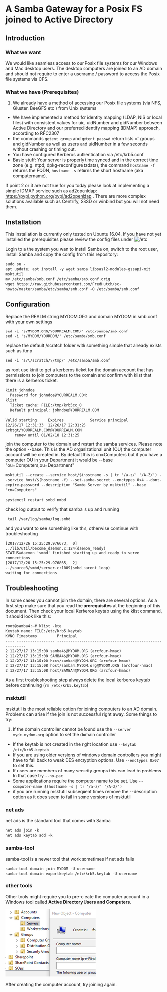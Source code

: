 # A Samba Gateway for a Posix FS joined to Active Directory

## Introduction

### What we want
We would like seamless access to our Posix file systems for our Windows and Mac
desktop users. The desktop computers are joined to an AD domain and should not
require to enter a username / password to access the Posix file systems via CFS.

### What we have (Prerequisites)

1. We already have a method of accessing our Posix file systems (via NFS, Gluster,
BeeGFS etc ) from Unix systems
* We have implemented a method for identity mapping (LDAP, NIS or local files)
with consistent values for uid, uidNumber and gidNumber between Active Directory
and our preferred identify mapping (IDMAP) approach, according to RFC2307
* the commands `getent group` and `getent passwd` return lists of groups and
gidNumber as well as users and uidNumber in a few seconds without crashing or
timing out.
* You have configured Kerberos authentication via /etc/krb5.conf
* Basic stuff: Your server is properly time synced and in the correct time zone
(e.g. ntpd; dpkg-reconfigure tzdata), the command `hostname -f` returns the FQDN,
 `hostname -s` returns the short hostname (aka computername).

If point 2 or 3 are not true for you today please look at implementing a simple
IDMAP service such as ad2openldap: https://pypi.python.org/pypi/ad2openldap .
There are more complex solutions available such as Centrify, SSSD or winbind but
you will not need them.

## Installation

This installation is currently only tested on Ubuntu 16.04. If you have not yet
installed the prerequisites please review the config files under ![/etc](./etc/)  

Login to a the system you wan to install Samba on, switch to the root user,
install Samba and copy the config from this repository:

    sudo su -
    apt update; apt install -y wget samba libsasl2-modules-gssapi-mit msktutil
    mv /etc/samba/smb.conf /etc/samba/smb.conf.orig
    wget https://raw.githubusercontent.com/FredHutch/sc-howto/master/samba/etc/samba/smb.conf -O /etc/samba/smb.conf    

## Configuration

Replace the REALM string MYDOM.ORG and domain MYDOM in smb.conf with your own
settings

    sed -i 's/MYDOM.ORG/YOURREALM.COM/' /etc/samba/smb.conf
    sed -i 's/MYDOM/YOURDOM/' /etc/samba/smb.conf

replace the default /scratch folder with something simple that already exists
such as /tmp

    sed -i 's/\/scratch/\/tmp/' /etc/samba/smb.conf

as root use kinit to get a kerberos ticket for the domain account that has
permissions to join computers to the domain and confirm with klist that there is
a kerberos ticket.

    kinit johndoe
      Password for johndoe@YOURREALM.COM:
    klist
      Ticket cache: FILE:/tmp/krb5cc_0
      Default principal: johndoe@YOURREALM.COM

    Valid starting     Expires            Service principal
    12/26/17 12:31:33  12/26/17 22:31:25  krbtgt/YOURREALM.COM@YOURREALM.COM
    	renew until 01/02/18 12:31:25

join the computer to the domain and restart the samba services. Please note the
option --base. This is the AD organizational unit (OU) the computer account will be
created in. By default this is cn=Computers but if you have a computer OU in your
Department it would be --base "ou=Computers,ou=Department" 

    msktutil --create --service host/$(hostname -s | tr '/a-z/' '/A-Z/') --service host/$(hostname -f) --set-samba-secret --enctypes 0x4 --dont-expire-password --description "Samba Server by msktutil" --base "cn=Computers"

    systemctl restart smbd nmbd

check log output to verify that samba is up and running

     tail /var/log/samba/log.smbd

and you want to see something like this, otherwise continue with troubleshooting

    [2017/12/26 15:25:29.976673,  0] ../lib/util/become_daemon.c:124(daemon_ready)
    STATUS=daemon 'smbd' finished starting up and ready to serve connections
    [2017/12/26 15:25:29.976865,  2] ../source3/smbd/server.c:1009(smbd_parent_loop)
    waiting for connections

## Troubleshooting

In some cases you cannot join the domain, there are several options. As a first
step make sure that you read the **prerequisites** at the beginning of this document.
Then check your local Kerberos keytab using the klist command, it should look
like this:

    root@samba4:~# klist -kte
    Keytab name: FILE:/etc/krb5.keytab
    KVNO Timestamp         Principal
    ---- ----------------- --------------------------------------------------------
    2 12/27/17 13:15:08 samba4$@MYDOM.ORG (arcfour-hmac)
    2 12/27/17 13:15:08 SAMBA4$@MYDOM.ORG (arcfour-hmac)
    2 12/27/17 13:15:08 host/samba4@MYDOM.ORG (arcfour-hmac)
    2 12/27/17 13:15:08 host/samba4.MYDOM.org@MYDOM.ORG (arcfour-hmac)
    2 12/27/17 13:15:08 host/SAMBA4@MYDOM.ORG (arcfour-hmac)

As a first troubleshooting step always delete the local kerberos keytab before
continuing (`rm /etc/krb5.keytab`)

### msktutil

msktutil is the most reliable option for joining computers to an AD domain.
Problems can arise if the join is not successful right away. Some things to try:

1. If the domain controller cannot be found use the `--server mydc.mydom.org`
option to set the domain controller
* If the keytab is not created in the right location use `--keytab /etc/krb5.keytab`
* If you are using older versions of windows domain controllers you might have to
fall back to weak DES encryption options. Use `--enctypes 0x07` to set this.
* If users are members of many security groups this can lead to problems. In that
case try `--no-pac`
* Some applications require the computer name to be set. Use `--computer-name
$(hostname -s | tr '/a-z/' '/A-Z/')`
* if you are running msktutil subsequent times remove the --description option as
it does seem to fail in some versions of msktutil

### net ads

net ads is the standard tool that comes with Samba

    net ads join -k
    net ads keytab add -k

### samba-tool

samba-tool is a newer tool that work sometimes if net ads fails

    samba-tool domain join MYDOM -U username
    samba-tool domain exportkeytab /etc/krb5.keytab -U username

### other tools

Other tools might require you to pre-create  the computer account in a Windows
tool called **Active Directory Users and Computers**.

![Active Directory Users and Computers](assets/markdown-img-paste-20171226134251669.png)

After creating the computer account, try joining again.

